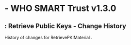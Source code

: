 #  - WHO SMART Trust v1.3.0

## : Retrieve Public Keys - Change History

History of changes for RetrievePKIMaterial .

